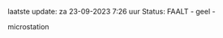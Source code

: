 laatste update: 
za 23-09-2023  7:26   uur 
Status: FAALT - geel - 
<div class="service Y">microstation</div>